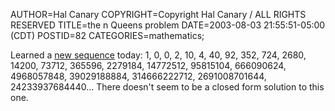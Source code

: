 AUTHOR=Hal Canary
COPYRIGHT=Copyright Hal Canary / ALL RIGHTS RESERVED
TITLE=the n Queens problem
DATE=2003-08-03 21:55:51-05:00 (CDT)
POSTID=82
CATEGORIES=mathematics;

Learned a [new sequence](http://www.research.att.com/cgi-bin/access.cgi/as/njas/sequences/eisA.cgi?Anum=A000170) today: 1, 0, 0, 2, 10, 4, 40, 92, 352, 724, 2680, 14200, 73712, 365596, 2279184, 14772512, 95815104, 666090624, 4968057848, 39029188884, 314666222712, 2691008701644, 24233937684440... There doesn't seem to be a closed form solution to this one.
